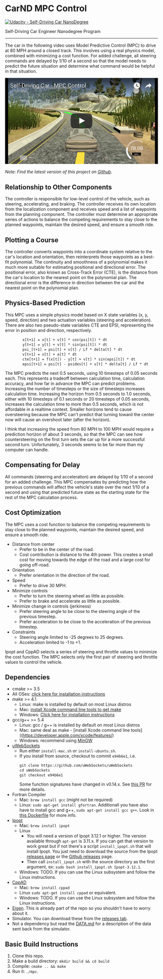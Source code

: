 # CarND MPC Control
[![Udacity - Self-Driving Car NanoDegree](https://s3.amazonaws.com/udacity-sdc/github/shield-carnd.svg)](http://www.udacity.com/drive)

Self-Driving Car Engineer Nanodegree Program

---

The car in the following video uses Model Predictive Control (MPC) to drive at 80 MPH around a closed track.
This involves using a real physics model, combined with minimizing a cost function. For added challenge,
all steering commands are delayed by 1/10 of a second so that the model needs to predict the future
situation and determine what command would be helpful in that situation.

[![project video](https://github.com/ericlavigne/CarND-MPC-Control/raw/master/recording-thumb.png)](https://youtu.be/76V_7VvCeFM)

*Note: Find the latest version of this project on
[Github](https://github.com/ericlavigne/CarND-MPC-Control).*

## Relationship to Other Components

The controller is responsible for low-level control of the vehicle, such as steering, accelerating,
and braking. The controller receives its own location from the localization component and receives speed and
a list of waypoints from the planning component. The controller must determine an appropriate series
of actions to balance the competing requirements to stay close to the planned waypoints, maintain
the desired speed, and ensure a smooth ride.

## Plotting a Course

The controller converts waypoints into a coordinate system relative to the car's location and orientation,
then reinterprets those waypoints as a best-fit polynomial. The continuity and smoothness of a polynomial
makes it much more suitable for estimating positional and directional error. The positional error, also known
as Cross-Track Error (CTE), is the distance from the car's location to the nearest point on the polynomial
plan. The directional error is the difference in direction between the car and the nearest point on the
polynomial plan.

## Physics-Based Prediction

This MPC uses a simple physics model based on X state variables (x, y, speed, direction) and
two actuation variables (steering and acceleration). There are also two pseudo-state variables
CTE and EPSI, representing the error in position and direction, respectively.

```
        x[t+1] = x[t] + v[t] * cos(psi[t]) * dt
        y[t+1] = y[t] + v[t] * sin(psi[t]) * dt
        psi_[t+1] = psi[t] + v[t] / Lf * delta[t] * dt
        v[t+1] = v[t] + a[t] * dt
        cte[t+1] = f(x[t]) - y[t] + v[t] * sin(epsi[t]) * dt
        epsi[t+1] = psi[t] - psides[t] + v[t] * delta[t] / Lf * dt
```

The MPC predicts the next 0.5 seconds, using 10 timesteps of 0.05 seconds each. This represents a
tradeoff between calculation time, calculation accuracy, and how far in advance the MPC can predict problems.
Increasing the number of timesteps or the size of timesteps increases calculation time. Increasing the horizon
from 0.5 seconds to 1.0 seconds, either with 10 timesteps of 0.1 seconds or 20 timesteps of 0.05 seconds,
increases the calculation time to more than 0.5 seconds, which is not affordable in a realtime context. Smaller
horizons tend to cause oversteering because the MPC can't predict that turning toward the center now will cause
an overshoot later (after the horizon).

I think that increasing the speed from 80 MPH to 100 MPH would require a prediction horizon of about 3 seconds,
so that the MPC can see how countersteering on the first turn sets the car up for a more successful second turn.
Unfortunately, 3 seconds seems to be far more than my computer can handle.

## Compensating for Delay

All commands (steering and acceleration) are delayed by 1/10 of a second for an added challenge.
This MPC compensates by predicting how the previous commands will affect the vehicle's state over
the next 1/10 of a second and using that predicted future state as the starting state for the rest of
the MPC calculation process.

## Cost Optimization

The MPC uses a cost function to balance the competing requirements to stay close to the
planned waypoints, maintain the desired speed, and ensure a smooth ride.

* Distance from center
  * Prefer to be in the center of the road.
  * Cost contribution is distance to the 4th power. This creates a small cost
    for moving towards the edge of the road and a large cost for going off-road.
* Orientation
  * Prefer orientation in the direction of the road.
* Speed
  * Prefer to drive 30 MPH.
* Minimize controls
  * Prefer to turn the steering wheel as little as possible.
  * Prefer to brake and accelerate as little as possible.
* Minimize change in controls (jerkiness)
  * Prefer steering angle to be close to the steering angle of the previous timestep.
  * Prefer acceleration to be close to the acceleration of the previous timestep.
* Constraints
  * Steering angle limited to -25 degrees to 25 degrees.
  * Acceleration limited to -1 to +1.

Ipopt and CppAD selects a series of steering and throttle values to minimize the cost
function. The MPC selects only the first pair of steering and throttle values to
control the vehicle.

## Dependencies

* cmake >= 3.5
 * All OSes: [click here for installation instructions](https://cmake.org/install/)
* make >= 4.1
  * Linux: make is installed by default on most Linux distros
  * Mac: [install Xcode command line tools to get make](https://developer.apple.com/xcode/features/)
  * Windows: [Click here for installation instructions](http://gnuwin32.sourceforge.net/packages/make.htm)
* gcc/g++ >= 5.4
  * Linux: gcc / g++ is installed by default on most Linux distros
  * Mac: same deal as make - [install Xcode command line tools]((https://developer.apple.com/xcode/features/)
  * Windows: recommend using [MinGW](http://www.mingw.org/)
* [uWebSockets](https://github.com/uWebSockets/uWebSockets)
  * Run either `install-mac.sh` or `install-ubuntu.sh`.
  * If you install from source, checkout to commit `e94b6e1`, i.e.
    ```
    git clone https://github.com/uWebSockets/uWebSockets
    cd uWebSockets
    git checkout e94b6e1
    ```
    Some function signatures have changed in v0.14.x. See [this PR](https://github.com/udacity/CarND-MPC-Project/pull/3) for more details.
* Fortran Compiler
  * Mac: `brew install gcc` (might not be required)
  * Linux: `sudo apt-get install gfortran`. Additionall you have also have to install gcc and g++, `sudo apt-get install gcc g++`. Look in [this Dockerfile](https://github.com/udacity/CarND-MPC-Quizzes/blob/master/Dockerfile) for more info.
* [Ipopt](https://projects.coin-or.org/Ipopt)
  * Mac: `brew install ipopt`
  * Linux
    * You will need a version of Ipopt 3.12.1 or higher. The version available through `apt-get` is 3.11.x. If you can get that version to work great but if not there's a script `install_ipopt.sh` that will install Ipopt. You just need to download the source from the Ipopt [releases page](https://www.coin-or.org/download/source/Ipopt/) or the [Github releases](https://github.com/coin-or/Ipopt/releases) page.
    * Then call `install_ipopt.sh` with the source directory as the first argument, ex: `sudo bash install_ipopt.sh Ipopt-3.12.1`.
  * Windows: TODO. If you can use the Linux subsystem and follow the Linux instructions.
* [CppAD](https://www.coin-or.org/CppAD/)
  * Mac: `brew install cppad`
  * Linux `sudo apt-get install cppad` or equivalent.
  * Windows: TODO. If you can use the Linux subsystem and follow the Linux instructions.
* [Eigen](http://eigen.tuxfamily.org/index.php?title=Main_Page). This is already part of the repo so you shouldn't have to worry about it.
* Simulator. You can download these from the [releases tab](https://github.com/udacity/self-driving-car-sim/releases).
* Not a dependency but read the [DATA.md](./DATA.md) for a description of the data sent back from the simulator.


## Basic Build Instructions


1. Clone this repo.
2. Make a build directory: `mkdir build && cd build`
3. Compile: `cmake .. && make`
4. Run it: `./mpc`.
